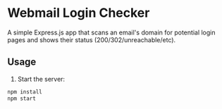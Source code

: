 # Webmail Login Checker

A simple Express.js app that scans an email's domain for potential login pages and shows their status (200/302/unreachable/etc).

## Usage

1. Start the server:
```bash
npm install
npm start
